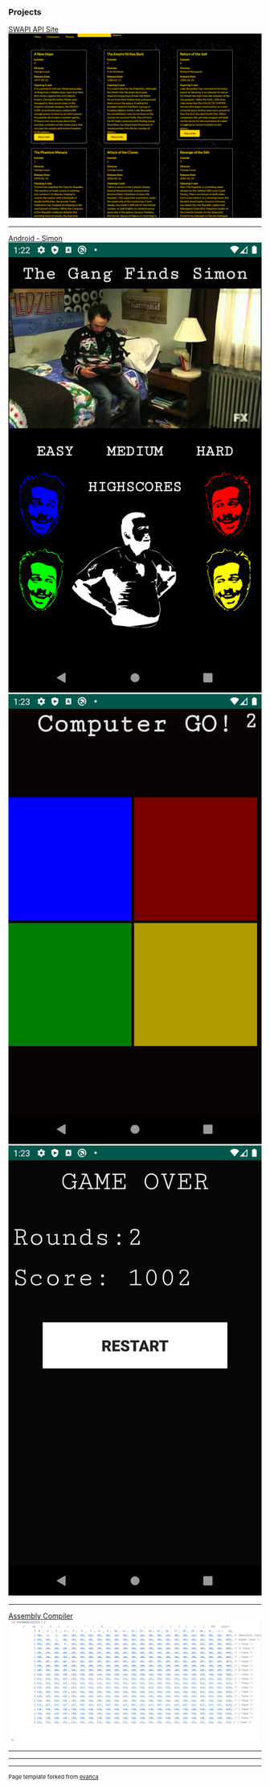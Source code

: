 
### Projects

[SWAPI API Site](/pdf/sample_presentation.pdf)
<img src="images/SWAPI_Site_Screenshot.png?raw=true"/>

---
[Android - Simon](/pdf/sample_presentation.pdf)
<img src="images/main.png?raw=true"/>
<img src="images/game.png?raw=true"/>
<img src="images/gameover.png?raw=true"/>

---
[Assembly Compiler](http://example.com/)
<img src="images/FSA Table.PNG?raw=true"/>

---



---




---
<p style="font-size:11px">Page template forked from <a href="https://github.com/evanca/quick-portfolio">evanca</a></p>
<!-- Remove above link if you don't want to attibute -->
